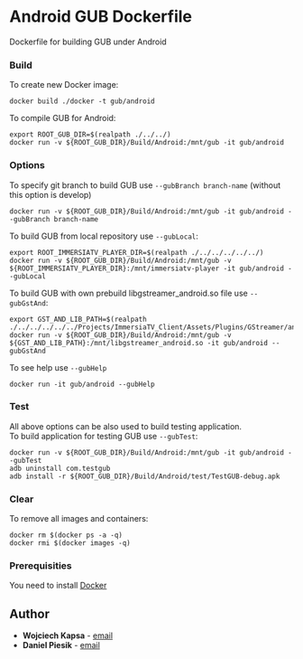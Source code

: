 # Android GUB Dockerfile

Dockerfile for building GUB under Android

### Build

To create new Docker image:

```
docker build ./docker -t gub/android
```


To compile GUB for Android:

```
export ROOT_GUB_DIR=$(realpath ./../../)
docker run -v ${ROOT_GUB_DIR}/Build/Android:/mnt/gub -it gub/android
```


### Options

To specify git branch to build GUB use ``--gubBranch branch-name`` (without this option is develop)

```
docker run -v ${ROOT_GUB_DIR}/Build/Android:/mnt/gub -it gub/android --gubBranch branch-name
```


To build GUB from local repository use ``--gubLocal``:

```
export ROOT_IMMERSIATV_PLAYER_DIR=$(realpath ./../../../../../)
docker run -v ${ROOT_GUB_DIR}/Build/Android:/mnt/gub -v ${ROOT_IMMERSIATV_PLAYER_DIR}:/mnt/immersiatv-player -it gub/android --gubLocal
```


To build GUB with own prebuild libgstreamer_android.so file use ``--gubGstAnd``:

```
export GST_AND_LIB_PATH=$(realpath ./../../../../../Projects/ImmersiaTV_Client/Assets/Plugins/GStreamer/android_arm/libgstreamer_android.so)
docker run -v ${ROOT_GUB_DIR}/Build/Android:/mnt/gub -v ${GST_AND_LIB_PATH}:/mnt/libgstreamer_android.so -it gub/android --gubGstAnd
```

To see help use ``--gubHelp``

```
docker run -it gub/android --gubHelp
```


### Test

All above options can be also used to build testing application.  
To build application for testing GUB use ``--gubTest``:

```
docker run -v ${ROOT_GUB_DIR}/Build/Android:/mnt/gub -it gub/android --gubTest
adb uninstall com.testgub
adb install -r ${ROOT_GUB_DIR}/Build/Android/test/TestGUB-debug.apk
```


### Clear

To remove all images and containers:

```
docker rm $(docker ps -a -q)
docker rmi $(docker images -q)
```


### Prerequisities

You need to install [Docker](https://www.docker.com/)


## Author

* **Wojciech Kapsa** - [email](kapsa@man.poznan.pl)
* **Daniel Piesik**  - [email](dpiesik@man.poznan.pl)
